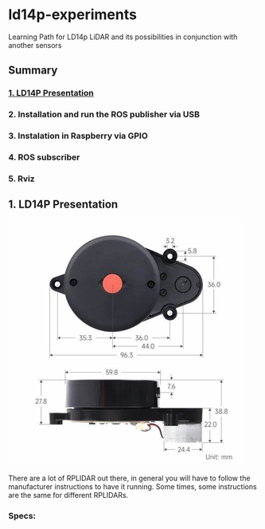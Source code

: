 # ld14p-experiments
Learning Path for LD14p LiDAR and its possibilities in conjunction with another sensors

## Summary

### [1. LD14P Presentation](#section-1)
### 2. Installation and run the ROS publisher via USB
### 3. Instalation in Raspberry via GPIO
### 4. ROS subscriber
### 5. Rviz


## <a name="section-1"></a> 1. LD14P Presentation

<img src='imgs/OIP.jpeg'>

There are a lot of RPLIDAR out there, in general you will have to follow the manufacturer instructions to have it running. Some times, some instructions are the same for different RPLIDARs. 

### Specs: